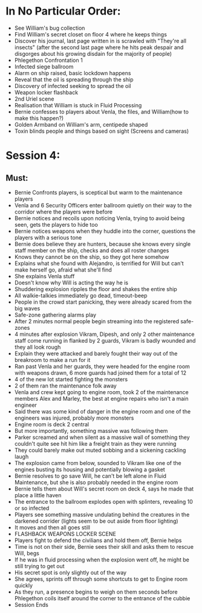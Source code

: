# In No Particular Order:
- See William's bug collection
- Find William's secret closet on floor 4 where he keeps things
- Discover his journal, last page written in is scrawled with "They're all insects" (after the second last page where he hits peak despair and disgorges about his growing disdain for the majority of people)
- Phlegethon Confrontation 1
- Infected siege ballroom
- Alarm on ship raised, basic lockdown happens
- Reveal that the oil is spreading through the ship
- Discovery of infected seeking to spread the oil
- Weapon locker flashback
- 2nd Uriel scene
- Realisation that William is stuck in Fluid Processing
- Bernie confesses to players about Venla, the files, and William(how to make this happen?)
- Golden Armband on William's arm, centipede shaped
- Toxin blinds people and things based on sight (Screens and cameras)

# Session 4:
## Must:
- Bernie Confronts players, is sceptical but warm to the maintenance players
- Venla and 6 Security Officers enter ballroom quietly on their way to the corridor where the players were before
- Bernie notices and recoils upon noticing Venla, trying to avoid being seen, gets the players to hide too
- Bernie notices weapons when they huddle into the corner, questions the players with a serious tone
- Bernie does believe they are hunters, because she knows every single staff member on the ship, checks and does all roster changes
- Knows they cannot be on the ship, so they got here somehow
- Explains what she found with Alejandro, is terrified for Will but can't make herself go, afraid what she'll find
- She explains Venla stuff
- Doesn't know why Will is acting the way he is
- Shuddering explosion ripples the floor and shakes the entire ship
- All walkie-talkies immediately go dead, timeout-beep
- People in the crowd start panicking, they were already scared from the big waves
- Safe-zone gathering alarms play
- After 2 minutes normal people begin streaming into the registered safe-zones
- 4 minutes after explosion Vikram, Dipesh, and only 2 other maintenance staff come running in flanked by 2 guards, Vikram is badly wounded and they all look rough
- Explain they were attacked and barely fought their way out of the breakroom to make a run for it
- Ran past Venla and her guards, they were headed for the engine room with weapons drawn, 6 more guards had joined them for a total of 12
- 4 of the new lot started fighting the monsters
- 2 of them ran the maintenance folk away
- Venla and crew kept going to engine room, took 2 of the maintenance members Alex and Marley, the best at engine repairs who isn't a main engineer
- Said there was some kind of danger in the engine room and one of the engineers was injured, probably more monsters
- Engine room is deck 2 central
- But more importantly, something massive was following them
- Parker screamed and when silent as a massive wall of something they couldn't quite see hit him like a freight train as they were running
- They could barely make out muted sobbing and a sickening cackling laugh
- The explosion came from below, sounded to Vikram like one of the engines busting its housing and potentially blowing a gasket
- Bernie resolves to go save Will, he can't be left alone in Fluid Maintenance, but she is also probably needed in the engine room
- Bernie tells them about Will's secret room on deck 4, says he made that place a little haven
- The entrance to the ballroom explodes open with splinters, revealing 10 or so infected
- Players see something massive undulating behind the creatures in the darkened corrider (lights seem to be out aside from floor lighting)
- It moves and then all goes still
- FLASHBACK WEAPONS LOCKER SCENE
- Players fight to defend the civilians and hold them off, Bernie helps
- Time is not on their side, Bernie sees their skill and asks them to rescue Will, begs
- If he was in fluid processing when the explosion went off, he might be still trying to get out
- His secret spot is only slightly out of the way
- She agrees, sprints off through some shortcuts to get to Engine room quickly
- As they run, a presence begins to weigh on them seconds before Phlegethon coils itself around the corner to the entrance of the cubbie
- Session Ends
